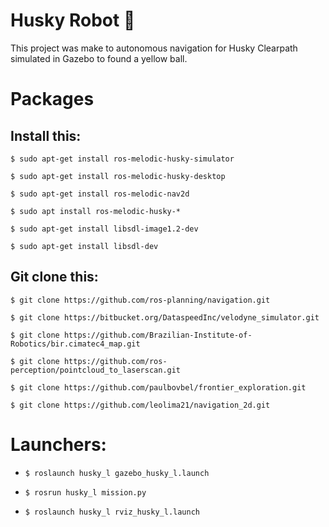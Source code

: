 # **Husky Robot** :wolf: 

This project was make to autonomous navigation for Husky Clearpath simulated in Gazebo to found a yellow ball.

# **Packages**
Install this:
---

`$ sudo apt-get install ros-melodic-husky-simulator`

`$ sudo apt-get install ros-melodic-husky-desktop`

`$ sudo apt-get install ros-melodic-nav2d`

`$ sudo apt install ros-melodic-husky-*`

`$ sudo apt-get install libsdl-image1.2-dev`

`$ sudo apt-get install libsdl-dev`

Git clone this:
---

`$ git clone https://github.com/ros-planning/navigation.git`

`$ git clone https://bitbucket.org/DataspeedInc/velodyne_simulator.git`

`$ git clone https://github.com/Brazilian-Institute-of-Robotics/bir.cimatec4_map.git`

`$ git clone https://github.com/ros-perception/pointcloud_to_laserscan.git`

`$ git clone https://github.com/paulbovbel/frontier_exploration.git`

`$ git clone https://github.com/leolima21/navigation_2d.git`

# **Launchers:**

* `$ roslaunch husky_l gazebo_husky_l.launch`

* `$ rosrun husky_l mission.py`

* `$ roslaunch husky_l rviz_husky_l.launch`
